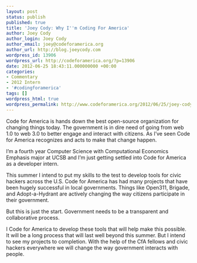 ```yaml
---
layout: post
status: publish
published: true
title: 'Joey Cody: Why I''m Coding For America'
author: Joey Cody
author_login: Joey Cody
author_email: joey@codeforamerica.org
author_url: http://blog.joeycody.com
wordpress_id: 13906
wordpress_url: http://codeforamerica.org/?p=13906
date: 2012-06-25 18:43:11.000000000 +00:00
categories:
- Commentary
- 2012 Intern
- '#codingforamerica'
tags: []
wordpress_html: true
wordpress_permalink: http://www.codeforamerica.org/2012/06/25/joey-cody-why-im-coding-for-america/
---
```


<p>Code for America is hands down the best open-source organization for changing things today. The government is in dire need of going from web 1.0 to web 3.0 to better engage and interact with citizens. As I’ve seen Code for America recognizes and acts to make that change happen.</p>
<p>I’m a fourth year Computer Science with Computational Economics Emphasis major at UCSB and I’m just getting settled into Code for America as a developer intern.</p>
<p>This summer I intend to put my skills to the test to develop tools for civic hackers across the U.S. Code for America has had many projects that have been hugely successful in local governments. Things like Open311, Brigade, and Adopt-a-Hydrant are actively changing the way citizens participate in their government.</p>
<p>But this is just the start. Government needs to be a transparent and collaborative process.</p>
<p>I Code for America to develop these tools that will help make this possible. It will be a long process that will last well beyond this summer. But I intend to see my projects to completion. With the help of the CfA fellows and civic hackers everywhere we will change the way government interacts with people.</p>
<p> </p>
